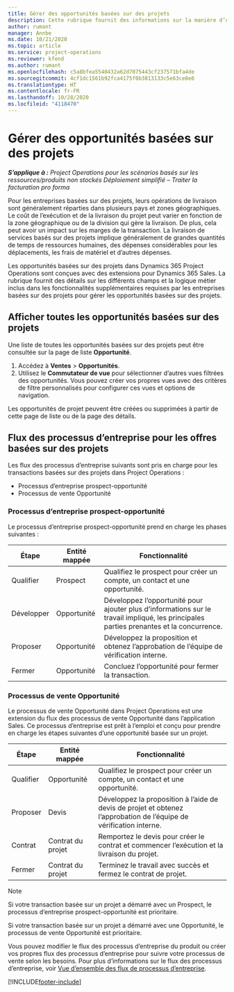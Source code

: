 ```yaml
---
title: Gérer des opportunités basées sur des projets
description: Cette rubrique fournit des informations sur la manière d’utiliser des opportunités liées à des projets.
author: rumant
manager: Annbe
ms.date: 10/21/2020
ms.topic: article
ms.service: project-operations
ms.reviewer: kfend
ms.author: rumant
ms.openlocfilehash: c5a8bfea5540432a62d7075443cf237571bfa4de
ms.sourcegitcommit: 4cf1dc1561b92fca4175f0b3813133c5e63ce8e6
ms.translationtype: HT
ms.contentlocale: fr-FR
ms.lasthandoff: 10/28/2020
ms.locfileid: "4118470"
---
```

# <a name="manage-project-based-opportunities"></a>Gérer des opportunités basées sur des projets

_**S’applique à :** Project Operations pour les scénarios basés sur les ressources/produits non stockés Déploiement simplifié – Traiter la facturation pro forma_

Pour les entreprises basées sur des projets, leurs opérations de livraison sont généralement réparties dans plusieurs pays et zones géographiques. Le coût de l’exécution et de la livraison du projet peut varier en fonction de la zone géographique ou de la division qui gère la livraison. De plus, cela peut avoir un impact sur les marges de la transaction. La livraison de services basés sur des projets implique généralement de grandes quantités de temps de ressources humaines, des dépenses considérables pour les déplacements, les frais de matériel et d’autres dépenses.

Les opportunités basées sur des projets dans Dynamics 365 Project Operations sont conçues avec des extensions pour Dynamics 365 Sales. La rubrique fournit des détails sur les différents champs et la logique métier inclus dans les fonctionnalités supplémentaires requises par les entreprises basées sur des projets pour gérer les opportunités basées sur des projets.

## <a name="view-all-project-based-opportunities"></a>Afficher toutes les opportunités basées sur des projets

Une liste de toutes les opportunités basées sur des projets peut être consultée sur la page de liste **Opportunité**. 

1. Accédez à **Ventes** > **Opportunités**.
2. Utilisez le **Commutateur de vue** pour sélectionner d’autres vues filtrées des opportunités. Vous pouvez créer vos propres vues avec des critères de filtre personnalisés pour configurer ces vues et options de navigation.

Les opportunités de projet peuvent être créées ou supprimées à partir de cette page de liste ou de la page des détails.

## <a name="business-process-flow-for-project-based-deals"></a>Flux des processus d’entreprise pour les offres basées sur des projets

Les flux des processus d’entreprise suivants sont pris en charge pour les transactions basées sur des projets dans Project Operations :

- Processus d’entreprise prospect-opportunité
- Processus de vente Opportunité

### <a name="lead-to-opportunity-business-process"></a>Processus d’entreprise prospect-opportunité 
Le processus d’entreprise prospect-opportunité prend en charge les phases suivantes :

| Étape | Entité mappée | Fonctionnalité |
| --- | --- | --- |
| Qualifier | Prospect | Qualifiez le prospect pour créer un compte, un contact et une opportunité. |
| Développer | Opportunité | Développez l’opportunité pour ajouter plus d’informations sur le travail impliqué, les principales parties prenantes et la concurrence. |
| Proposer | Opportunité | Développez la proposition et obtenez l’approbation de l’équipe de vérification interne. |
| Fermer | Opportunité | Concluez l’opportunité pour fermer la transaction. |

### <a name="opportunity-sales-process"></a>Processus de vente Opportunité
Le processus de vente Opportunité dans Project Operations est une extension du flux des processus de vente Opportunité dans l’application Sales. Ce processus d’entreprise est prêt à l’emploi et conçu pour prendre en charge les étapes suivantes d’une opportunité basée sur un projet.

| Étape | Entité mappée | Fonctionnalité |
| --- | --- | --- |
| Qualifier | Opportunité | Qualifiez le prospect pour créer un compte, un contact et une opportunité. |
| Proposer | Devis | Développez la proposition à l’aide de devis de projet et obtenez l’approbation de l’équipe de vérification interne. |
| Contrat | Contrat du projet | Remportez le devis pour créer le contrat et commencer l’exécution et la livraison du projet. |
| Fermer | Contrat du projet | Terminez le travail avec succès et fermez le contrat de projet. |

> [!NOTE]
> Si votre transaction basée sur un projet a démarré avec un Prospect, le processus d’entreprise prospect-opportunité est prioritaire.
>
> Si votre transaction basée sur un projet a démarré avec une Opportunité, le processus de vente Opportunité est prioritaire.

Vous pouvez modifier le flux des processus d’entreprise du produit ou créer vos propres flux des processus d’entreprise pour suivre votre processus de vente selon les besoins. Pour plus d’informations sur le flux des processus d’entreprise, voir [Vue d’ensemble des flux de processus d’entreprise](https://docs.microsoft.com/dynamics365/customerengagement/on-premises/customize/business-process-flows-overview).


[!INCLUDE[footer-include](../includes/footer-banner.md)]